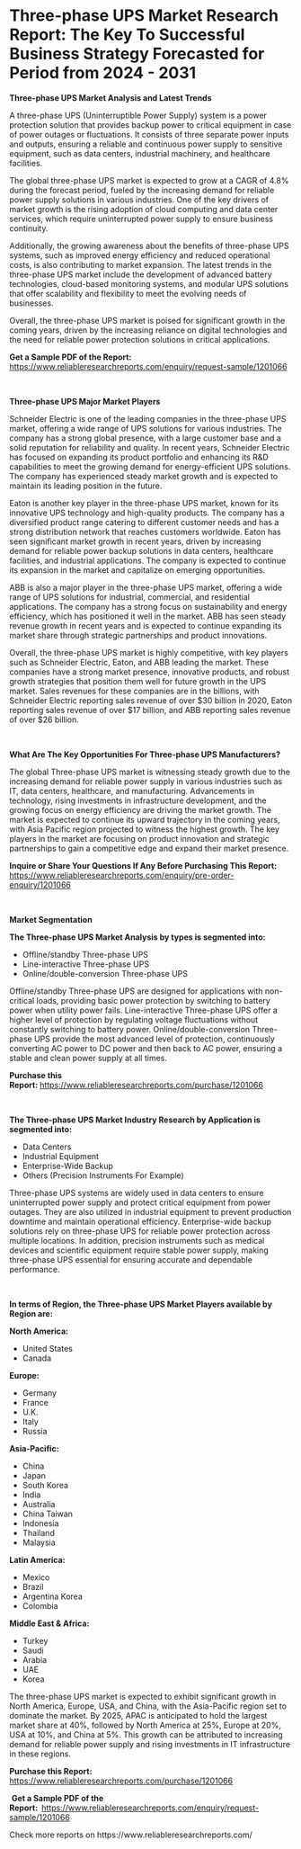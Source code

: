 <p><h1>Three-phase UPS Market Research Report: The Key To Successful Business Strategy Forecasted for Period from 2024 - 2031</h1></p><p><strong>Three-phase UPS Market Analysis and Latest Trends</strong></p>
<p><p>A three-phase UPS (Uninterruptible Power Supply) system is a power protection solution that provides backup power to critical equipment in case of power outages or fluctuations. It consists of three separate power inputs and outputs, ensuring a reliable and continuous power supply to sensitive equipment, such as data centers, industrial machinery, and healthcare facilities.</p><p>The global three-phase UPS market is expected to grow at a CAGR of 4.8% during the forecast period, fueled by the increasing demand for reliable power supply solutions in various industries. One of the key drivers of market growth is the rising adoption of cloud computing and data center services, which require uninterrupted power supply to ensure business continuity.</p><p>Additionally, the growing awareness about the benefits of three-phase UPS systems, such as improved energy efficiency and reduced operational costs, is also contributing to market expansion. The latest trends in the three-phase UPS market include the development of advanced battery technologies, cloud-based monitoring systems, and modular UPS solutions that offer scalability and flexibility to meet the evolving needs of businesses.</p><p>Overall, the three-phase UPS market is poised for significant growth in the coming years, driven by the increasing reliance on digital technologies and the need for reliable power protection solutions in critical applications.</p></p>
<p><strong>Get a Sample PDF of the Report:&nbsp;</strong> <a href="https://www.reliableresearchreports.com/enquiry/request-sample/1201066">https://www.reliableresearchreports.com/enquiry/request-sample/1201066</a></p>
<p>&nbsp;</p>
<p><strong>Three-phase UPS Major Market Players</strong></p>
<p><p>Schneider Electric is one of the leading companies in the three-phase UPS market, offering a wide range of UPS solutions for various industries. The company has a strong global presence, with a large customer base and a solid reputation for reliability and quality. In recent years, Schneider Electric has focused on expanding its product portfolio and enhancing its R&D capabilities to meet the growing demand for energy-efficient UPS solutions. The company has experienced steady market growth and is expected to maintain its leading position in the future.</p><p>Eaton is another key player in the three-phase UPS market, known for its innovative UPS technology and high-quality products. The company has a diversified product range catering to different customer needs and has a strong distribution network that reaches customers worldwide. Eaton has seen significant market growth in recent years, driven by increasing demand for reliable power backup solutions in data centers, healthcare facilities, and industrial applications. The company is expected to continue its expansion in the market and capitalize on emerging opportunities.</p><p>ABB is also a major player in the three-phase UPS market, offering a wide range of UPS solutions for industrial, commercial, and residential applications. The company has a strong focus on sustainability and energy efficiency, which has positioned it well in the market. ABB has seen steady revenue growth in recent years and is expected to continue expanding its market share through strategic partnerships and product innovations.</p><p>Overall, the three-phase UPS market is highly competitive, with key players such as Schneider Electric, Eaton, and ABB leading the market. These companies have a strong market presence, innovative products, and robust growth strategies that position them well for future growth in the UPS market. Sales revenues for these companies are in the billions, with Schneider Electric reporting sales revenue of over $30 billion in 2020, Eaton reporting sales revenue of over $17 billion, and ABB reporting sales revenue of over $26 billion.</p></p>
<p>&nbsp;</p>
<p><strong>What Are The Key Opportunities For Three-phase UPS Manufacturers?</strong></p>
<p><p>The global Three-phase UPS market is witnessing steady growth due to the increasing demand for reliable power supply in various industries such as IT, data centers, healthcare, and manufacturing. Advancements in technology, rising investments in infrastructure development, and the growing focus on energy efficiency are driving the market growth. The market is expected to continue its upward trajectory in the coming years, with Asia Pacific region projected to witness the highest growth. The key players in the market are focusing on product innovation and strategic partnerships to gain a competitive edge and expand their market presence.</p></p>
<p><strong>Inquire or Share Your Questions If Any Before Purchasing This Report:</strong> <a href="https://www.reliableresearchreports.com/enquiry/pre-order-enquiry/1201066">https://www.reliableresearchreports.com/enquiry/pre-order-enquiry/1201066</a></p>
<p>&nbsp;</p>
<p><strong>Market Segmentation</strong></p>
<p><strong>The Three-phase UPS Market Analysis by types is segmented into:</strong></p>
<p><ul><li>Offline/standby Three-phase UPS</li><li>Line-interactive Three-phase UPS</li><li>Online/double-conversion Three-phase UPS</li></ul></p>
<p><p>Offline/standby Three-phase UPS are designed for applications with non-critical loads, providing basic power protection by switching to battery power when utility power fails. Line-interactive Three-phase UPS offer a higher level of protection by regulating voltage fluctuations without constantly switching to battery power. Online/double-conversion Three-phase UPS provide the most advanced level of protection, continuously converting AC power to DC power and then back to AC power, ensuring a stable and clean power supply at all times.</p></p>
<p><strong>Purchase this Report:&nbsp;</strong><a href="https://www.reliableresearchreports.com/purchase/1201066">https://www.reliableresearchreports.com/purchase/1201066</a></p>
<p>&nbsp;</p>
<p><strong>The Three-phase UPS Market Industry Research by Application is segmented into:</strong></p>
<p><ul><li>Data Centers</li><li>Industrial Equipment</li><li>Enterprise-Wide Backup</li><li>Others (Precision Instruments For Example)</li></ul></p>
<p><p>Three-phase UPS systems are widely used in data centers to ensure uninterrupted power supply and protect critical equipment from power outages. They are also utilized in industrial equipment to prevent production downtime and maintain operational efficiency. Enterprise-wide backup solutions rely on three-phase UPS for reliable power protection across multiple locations. In addition, precision instruments such as medical devices and scientific equipment require stable power supply, making three-phase UPS essential for ensuring accurate and dependable performance.</p></p>
<p>&nbsp;</p>
<p><strong>In terms of Region, the Three-phase UPS Market Players available by Region are:</strong></p>
<p>
    <p> <strong> North America: </strong>
        <ul>
            <li>United States</li>
            <li>Canada</li>
        </ul>
        </p> 
    <p> <strong> Europe: </strong>
        <ul>
            <li>Germany</li>
            <li>France</li>
            <li>U.K.</li>
            <li>Italy</li>
            <li>Russia</li>
        </ul>
        </p> 
    <p> <strong> Asia-Pacific: </strong>
        <ul>
            <li>China</li>
            <li>Japan</li>
            <li>South Korea</li>
            <li>India</li>
            <li>Australia</li>
            <li>China Taiwan</li>
            <li>Indonesia</li>
            <li>Thailand</li>
            <li>Malaysia</li>
        </ul>
        </p> 
    <p> <strong> Latin America: </strong>
        <ul>
            <li>Mexico</li>
            <li>Brazil</li>
            <li>Argentina Korea</li>
            <li>Colombia</li>
        </ul>
        </p> 
    <p> <strong> Middle East & Africa: </strong>
        <ul>
            <li>Turkey</li>
            <li>Saudi</li>
            <li>Arabia</li>
            <li>UAE</li>
            <li>Korea</li>
        </ul>
    </p>
    </p>
<p><p>The three-phase UPS market is expected to exhibit significant growth in North America, Europe, USA, and China, with the Asia-Pacific region set to dominate the market. By 2025, APAC is anticipated to hold the largest market share at 40%, followed by North America at 25%, Europe at 20%, USA at 10%, and China at 5%. This growth can be attributed to increasing demand for reliable power supply and rising investments in IT infrastructure in these regions.</p></p>
<p><strong>Purchase this Report: </strong><a href="https://www.reliableresearchreports.com/purchase/1201066">https://www.reliableresearchreports.com/purchase/1201066</a></p>
<p>&nbsp;<strong>Get a Sample PDF of the Report:&nbsp;&nbsp;</strong><a href="https://www.reliableresearchreports.com/enquiry/request-sample/1201066">https://www.reliableresearchreports.com/enquiry/request-sample/1201066</a></p>
<p><strong></strong></p>
<p>Check more reports on https://www.reliableresearchreports.com/</p>